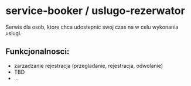 # service-booker / uslugo-rezerwator

Serwis dla osob, ktore chca udostepnic swoj czas na w celu wykonania uslugi.

## Funkcjonalnosci:
- zarzadzanie rejestracja (przegladanie, rejestracja, odwolanie)
- TBD
- ...

